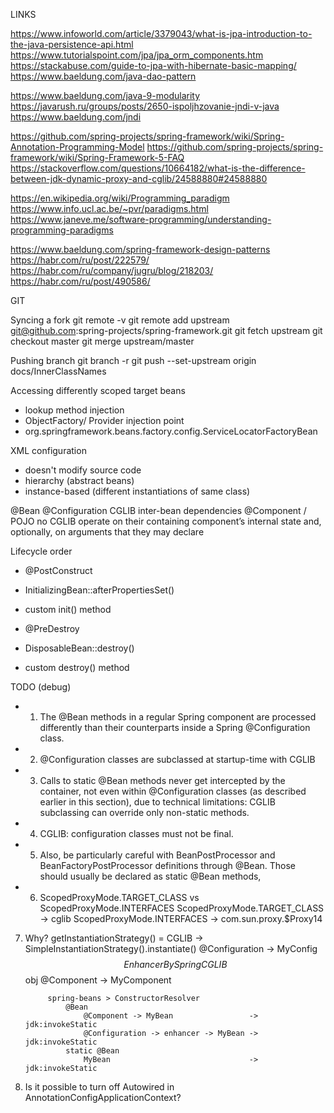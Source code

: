 LINKS

https://www.infoworld.com/article/3379043/what-is-jpa-introduction-to-the-java-persistence-api.html
https://www.tutorialspoint.com/jpa/jpa_orm_components.htm
https://stackabuse.com/guide-to-jpa-with-hibernate-basic-mapping/
https://www.baeldung.com/java-dao-pattern

https://www.baeldung.com/java-9-modularity
https://javarush.ru/groups/posts/2650-ispoljhzovanie-jndi-v-java
https://www.baeldung.com/jndi

https://github.com/spring-projects/spring-framework/wiki/Spring-Annotation-Programming-Model
https://github.com/spring-projects/spring-framework/wiki/Spring-Framework-5-FAQ
https://stackoverflow.com/questions/10664182/what-is-the-difference-between-jdk-dynamic-proxy-and-cglib/24588880#24588880

https://en.wikipedia.org/wiki/Programming_paradigm
https://www.info.ucl.ac.be/~pvr/paradigms.html
https://www.janeve.me/software-programming/understanding-programming-paradigms

https://www.baeldung.com/spring-framework-design-patterns
https://habr.com/ru/post/222579/
https://habr.com/ru/company/jugru/blog/218203/
https://habr.com/ru/post/490586/

GIT

Syncing a fork
git remote -v 
git remote add upstream git@github.com:spring-projects/spring-framework.git
git fetch upstream
git checkout master
git merge upstream/master

Pushing branch
git branch -r
git push --set-upstream origin docs/InnerClassNames


Accessing differently scoped target beans
- lookup method injection
- ObjectFactory/ Provider injection point
- org.springframework.beans.factory.config.ServiceLocatorFactoryBean


XML configuration
- doesn't modify source code
- hierarchy (abstract beans)
- instance-based (different instantiations of same class)


@Bean
    @Configuration
        CGLIB
        inter-bean dependencies
    @Component / POJO
        no CGLIB
        operate on their containing component’s internal state and, optionally, on arguments that they may declare


Lifecycle order
- @PostConstruct
- InitializingBean::afterPropertiesSet()
- custom init() method

- @PreDestroy
- DisposableBean::destroy()
- custom destroy() method


TODO (debug)
+ 1. The @Bean methods in a regular Spring component are processed differently than their counterparts inside a Spring @Configuration class.
+ 2. @Configuration classes are subclassed at startup-time with CGLIB
+ 3. Calls to static @Bean methods never get intercepted by the container, not even within @Configuration classes (as described earlier in this section), due to technical limitations: CGLIB subclassing can override only non-static methods.
+ 4. CGLIB: configuration classes must not be final.
+ 5. Also, be particularly careful with BeanPostProcessor and BeanFactoryPostProcessor definitions through @Bean. Those should usually be declared as static @Bean methods,
+ 6. ScopedProxyMode.TARGET_CLASS vs ScopedProxyMode.INTERFACES
   ScopedProxyMode.TARGET_CLASS -> cglib
   ScopedProxyMode.INTERFACES -> com.sun.proxy.$Proxy14
   
7. Why? 
    getInstantiationStrategy() = CGLIB
    -> SimpleInstantiationStrategy().instantiate()
        @Configuration -> MyConfig$$EnhancerBySpringCGLIB$$obj
        @Component     -> MyComponent 
    
            spring-beans > ConstructorResolver
                @Bean
                    @Component -> MyBean                 -> jdk:invokeStatic 
                    @Configuration -> enhancer -> MyBean -> jdk:invokeStatic 
                static @Bean
                    MyBean                               -> jdk:invokeStatic
8. Is it possible to turn off Autowired in AnnotationConfigApplicationContext?
